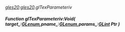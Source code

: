 _[gles20](../../modules/gles20/gles20-module.md):[gles20](../../modules/gles20/gles20-module.md).glTexParameteriv_
##### Function glTexParameteriv:Void( target_:[GLenum](../../modules/gles20/gles20-glenum.md),pname_:[GLenum](../../modules/gles20/gles20-glenum.md),params_:[GLint](../../modules/gles20/gles20-glint.md) Ptr )

